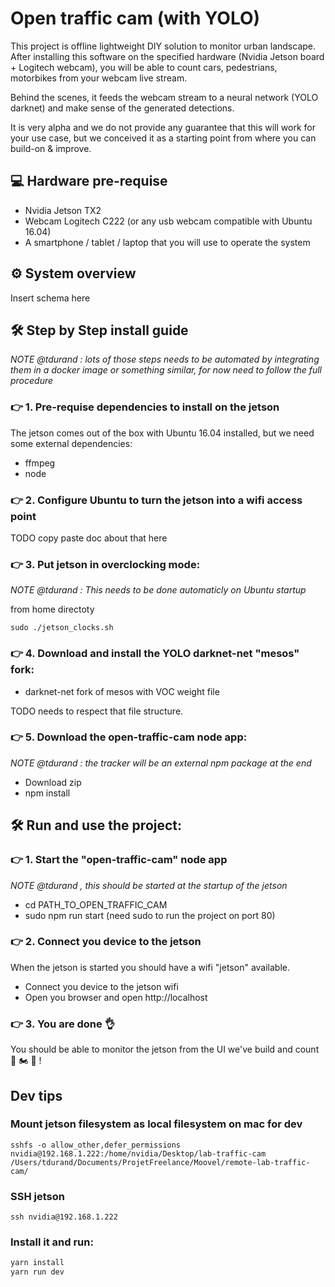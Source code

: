 # Open traffic cam (with YOLO)

This project is offline lightweight DIY solution to monitor urban landscape. After installing this software on the specified hardware (Nvidia Jetson board + Logitech webcam), you will be able to count cars, pedestrians, motorbikes from your webcam live stream.

Behind the scenes, it feeds the webcam stream to a neural network (YOLO darknet) and make sense of the generated detections.

It is very alpha and we do not provide any guarantee that this will work for your use case, but we conceived it as a starting point from where you can build-on & improve.

## 💻 Hardware pre-requise

- Nvidia Jetson TX2 
- Webcam Logitech C222 (or any usb webcam compatible with Ubuntu 16.04)
- A smartphone / tablet / laptop that you will use to operate the system

## ⚙ System overview

Insert schema here

## 🛠 Step by Step install guide

_NOTE @tdurand : lots of those steps needs to be automated by integrating them in a docker image or something similar, for now need to follow the full procedure_

### 👉 1. Pre-requise dependencies to install on the jetson

The jetson comes out of the box with Ubuntu 16.04 installed, but we need some external dependencies:

- ffmpeg
- node

### 👉 2. Configure Ubuntu to turn the jetson into a wifi access point

TODO copy paste doc about that here

### 👉 3. Put jetson in overclocking mode:

_NOTE @tdurand : This needs to be done automaticly on Ubuntu startup_

from home directoty

`sudo ./jetson_clocks.sh`

### 👉 4. Download and install the YOLO darknet-net "mesos" fork:

- darknet-net fork of mesos with VOC weight file

TODO needs to respect that file structure.

### 👉 5. Download the open-traffic-cam node app:

_NOTE @tdurand : the tracker will be an external npm package at the end_

- Download zip
- npm install

## 🛠 Run and use the project:

### 👉 1. Start the "open-traffic-cam" node app

_NOTE @tdurand , this should be started at the startup of the jetson_

- cd PATH_TO_OPEN_TRAFFIC_CAM
- sudo npm run start  (need sudo to run the project on port 80)

### 👉 2. Connect you device to the jetson

When the jetson is started you should have a wifi "jetson" available.

- Connect you device to the jetson wifi
- Open you browser and open http://localhost 

### 👉 3. You are done 👌

You should be able to monitor the jetson from the UI we've build and count 🚗 🏍 🚚 !  


## Dev tips

### Mount jetson filesystem as local filesystem on mac for dev

`sshfs -o allow_other,defer_permissions nvidia@192.168.1.222:/home/nvidia/Desktop/lab-traffic-cam /Users/tdurand/Documents/ProjetFreelance/Moovel/remote-lab-traffic-cam/`

### SSH jetson

`ssh nvidia@192.168.1.222`

### Install it and run:

```bash
yarn install
yarn run dev
```

